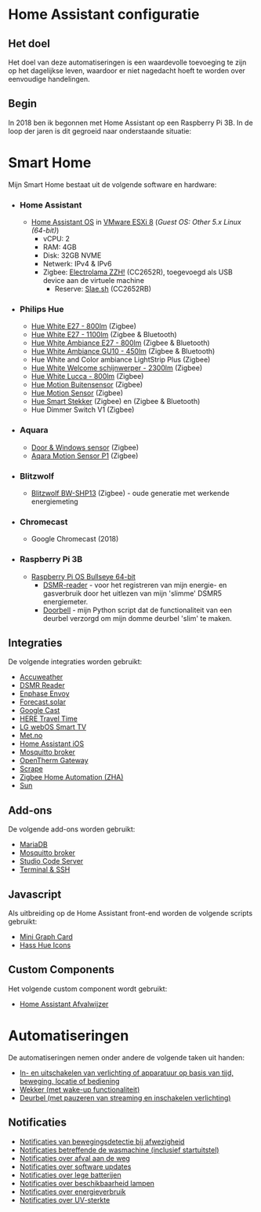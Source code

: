 # Home Assistant configuratie

## Het doel
Het doel van deze automatiseringen is een waardevolle toevoeging te zijn op het dagelijkse leven, waardoor er niet nagedacht hoeft te worden over eenvoudige handelingen.

## Begin
In 2018 ben ik begonnen met Home Assistant op een Raspberry Pi 3B. In de loop der jaren is dit gegroeid naar onderstaande situatie: 

# Smart Home
Mijn Smart Home bestaat uit de volgende software en hardware:

 - ### Home Assistant
	- [Home Assistant OS](https://www.home-assistant.io/installation/alternative) in [VMware ESXi 8](https://customerconnect.vmware.com/en/evalcenter?p=vsphere-eval-8) (*Guest OS: Other 5.x Linux (64-bit)*)
		- vCPU: 2
		- RAM: 4GB
		- Disk: 32GB NVME
		- Netwerk: IPv4 & IPv6
		- Zigbee: [Electrolama ZZH!](https://electrolama.com/projects/zig-a-zig-ah/) (CC2652R), toegevoegd als USB device aan de virtuele machine
			- Reserve: [Slae.sh](https://slae.sh/projects/cc2652/) (CC2652RB)
- ### Philips Hue
	- [Hue White E27 - 800lm](https://www.philips-hue.com/nl-nl/p/hue-white-a60---e27-slimme-lamp---800/8719514329843) (Zigbee)
	- [Hue White E27 - 1100lm](https://www.philips-hue.com/nl-nl/p/hue-white-a60---e27-slimme-lamp---1100/8719514288232) (Zigbee & Bluetooth)
	- [Hue White Ambiance E27 - 800lm](https://www.philips-hue.com/nl-nl/p/hue-white-ambiance-a60---e27-slimme-lamp---800/8719514328167) (Zigbee & Bluetooth)
	- [Hue White Ambiance GU10 - 450lm](https://www.philips-hue.com/nl-nl/p/hue-white-ambiance-gu10---slimme-spot/8719514339903) (Zigbee & Bluetooth)
	- Hue White and Color ambiance LightStrip Plus (Zigbee)
	- [Hue White Welcome schijnwerper - 2300lm](https://www.philips-hue.com/nl-nl/p/hue-white-welcome-verstraler-voor-buiten/8719514382763) (Zigbee)
	- [Hue White Lucca - 800lm](https://www.philips-hue.com/nl-nl/p/hue-white-lucca-buitenwandlamp/1740193P0) (Zigbee)
	- [Hue Motion Buitensensor](https://www.philips-hue.com/nl-nl/p/hue-buitensensor/8719514342262) (Zigbee)
	- [Hue Motion Sensor](https://www.philips-hue.com/nl-nl/p/hue-bewegingssensor/8719514342125) (Zigbee)
	- [Hue Smart Stekker](https://www.philips-hue.com/nl-nl/p/hue-smart-stekker/8719514342309) (Zigbee) en (Zigbee & Bluetooth)
	- Hue Dimmer Switch V1 (Zigbee)
- ### Aquara
	- [Door & Windows sensor](https://www.aqara.com/eu/door_and_window_sensor.html) (Zigbee)
	- [Aqara Motion Sensor P1](https://www.aqara.com/eu/product/motion-sensor-p1) (Zigbee)
 - ### Blitzwolf
	- [Blitzwolf BW-SHP13](https://www.blitzwolfeurope.com/BlitzWolf-BW-SHP13-ZigBee-WIFI-Smart-Socket) (Zigbee) - oude generatie met werkende energiemeting
 - ### Chromecast
	- Google Chromecast (2018)
 - ### Raspberry Pi 3B
	- [Raspberry Pi OS Bullseye 64-bit](https://www.raspberrypi.com/software/operating-systems/)
	  - [DSMR-reader](https://github.com/dsmrreader/dsmr-reader) - voor het registreren van mijn energie- en gasverbruik door het uitlezen van mijn 'slimme' DSMR5 energiemeter.
	  - [Doorbell](https://github.com/casakampa/doorbell) - mijn Python script dat de functionaliteit van een deurbel verzorgd om mijn domme deurbel 'slim' te maken.

## Integraties
De volgende integraties worden gebruikt:

- [Accuweather](https://www.home-assistant.io/integrations/accuweather/)
- [DSMR Reader](https://www.home-assistant.io/integrations/dsmr_reader/)
- [Enphase Envoy](https://www.home-assistant.io/integrations/enphase_envoy/)
- [Forecast.solar](https://www.home-assistant.io/integrations/forecast_solar/)
- [Google Cast](https://www.home-assistant.io/integrations/cast/)
- [HERE Travel Time](https://www.home-assistant.io/integrations/here_travel_time/)
- [LG webOS Smart TV](https://www.home-assistant.io/integrations/webostv/)
- [Met.no](https://www.home-assistant.io/integrations/met/)
- [Home Assistant iOS](https://www.home-assistant.io/integrations/ios/)
- [Mosquitto broker](https://www.home-assistant.io/integrations/mqtt/)
- [OpenTherm Gateway](https://www.home-assistant.io/integrations/opentherm_gw/)
- [Scrape](https://www.home-assistant.io/integrations/scrape/)
- [Zigbee Home Automation (ZHA)](https://www.home-assistant.io/integrations/zha/)
- [Sun](https://www.home-assistant.io/integrations/sun/)

## Add-ons
De volgende add-ons worden gebruikt:

- [MariaDB](https://github.com/home-assistant/addons/blob/master/mariadb/DOCS.md)
- [Mosquitto broker](https://github.com/home-assistant/addons/blob/master/mosquitto/DOCS.md)
- [Studio Code Server](https://github.com/hassio-addons/addon-vscode)
- [Terminal & SSH](https://github.com/home-assistant/addons/blob/master/ssh/DOCS.md)

## Javascript
Als uitbreiding op de Home Assistant front-end worden de volgende scripts gebruikt:

- [Mini Graph Card](https://github.com/kalkih/mini-graph-card)
- [Hass Hue Icons](https://github.com/arallsopp/hass-hue-icons)

## Custom Components
Het volgende custom component wordt gebruikt:

- [Home Assistant Afvalwijzer](https://github.com/xirixiz/homeassistant-afvalwijzer)

# Automatiseringen
De automatiseringen nemen onder andere de volgende taken uit handen:

- [In- en uitschakelen van verlichting of apparatuur op basis van tijd, beweging, locatie of bediening](https://github.com/mvandek/home-assistant-config/tree/master/automations/hue)
- [Wekker (met wake-up functionaliteit)](https://github.com/mvandek/home-assistant-config/blob/master/automations/wekker.yaml)
- [Deurbel (met pauzeren van streaming en inschakelen verlichting)](https://github.com/mvandek/home-assistant-config/blob/master/automations/deurbel.yaml)

## Notificaties

- [Notificaties van bewegingsdetectie bij afwezigheid](https://github.com/mvandek/home-assistant-config/blob/master/automations/meldingen/melding_bewegingsdetectie.yaml)
- [Notificaties betreffende de wasmachine (inclusief startuitstel)](https://github.com/mvandek/home-assistant-config/blob/master/automations/wasmachine.yaml)
- [Notificaties over afval aan de weg](https://github.com/mvandek/home-assistant-config/blob/master/automations/meldingen/melding_kliko.yaml)
- [Notificaties over software updates](https://github.com/mvandek/home-assistant-config/blob/master/automations/meldingen/melding_software_updates.yaml)
- [Notificaties over lege batterijen](https://github.com/mvandek/home-assistant-config/blob/master/automations/meldingen/melding_batterijniveau.yaml)
- [Notificaties over beschikbaarheid lampen](https://github.com/mvandek/home-assistant-config/blob/master/automations/meldingen/melding_beschikbaarheid_lampen.yaml)
- [Notificaties over energieverbruik](https://github.com/mvandek/home-assistant-config/blob/master/automations/meldingen/melding_energieverbruik.yaml)
- [Notificaties over UV-sterkte](https://github.com/mvandek/home-assistant-config/blob/master/automations/meldingen/melding_uv_index.yaml)

